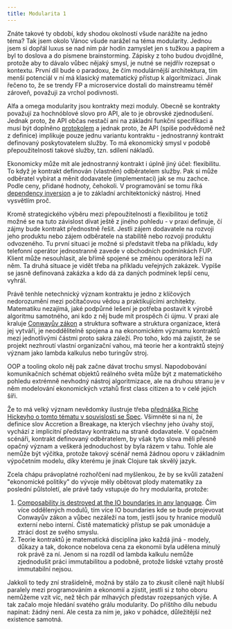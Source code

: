 ```yaml
---
title: Modularita 1
---
```


Znáte takové ty období, kdy shodou okolností všude narážíte na jedno téma?  Tak jsem okolo Vánoc všude narážel na téma modularity. Jednou jsem si dopřál luxus se nad ním pár hodin zamyslet jen s tužkou a papírem a byl to doslova a do písmene brainstorming. Zápisky z toho budou dvojdílné, protože aby to dávalo vůbec nějaký smysl, je nutné se nejdřív rozepsat o kontextu. První díl bude o paradoxu, že čím modulárnější architektura, tím menší potenciál v ní má klasický matematický přístup k algoritmizaci. Jinak řečeno to, že se trendy FP a microservice dostali do mainstreamu téměř zároveň, považuji za vrchol podivnosti.

Alfa a omega modularity jsou kontrakty mezi moduly. Obecně se kontrakty považují za hochnóblové slovo pro API, ale to je obrovské zjednodušení. Jednak proto, že API občas nestačí ani na základní funkční specifikaci a musí být doplněno [protokolem][datalog] a jednak proto, že API (spíše podvědomě než z definice) implikuje pouze jednu variantu kontraktu - jednostranný kontrakt definovaný poskytovatelem služby. To má ekonomický smysl v podobě přepoužitelnosti takové služby, tzn. sdílení nákladů.

Ekonomicky může mít ale jednostranný kontrakt i úplně jiný účel: flexibilitu. To když je kontrakt definován (vlastněn) odběratelem služby. Pak si může odběratel vybírat a měnit dodavatele (implementaci) jak se mu zachce. Podle ceny, přidané hodnoty, čehokoli. V programování se tomu říká [dependency inversion][inversion] a je to základní architektonický nástroj. Hned vysvětlím proč.

Kromě strategického výběru mezi přepoužitelností a flexibilitou je totiž možné se na tuto závislost dívat ještě z jiného pohledu - v praxi definuje, čí zájmy bude kontrakt přednostně řešit. Jestli zájem dodavatele na rozvoji jeho produktu nebo zájem odběratele na stabilitě nebo rozvoji produktu odvozeného. Tu první situaci je možné si představit třeba na příkladu, kdy telefonní operátor jednostranně zavede v obchodních podmínkách FUP. Klient může nesouhlasit, ale břímě spojené se změnou operátora leží na něm. Ta druhá situace je vidět třeba na příkladu veřejných zakázek. Vypíše se jasně definovaná zakázka a kdo dá za daných podmínek lepší cenu, vyhrál.

Právě tenhle netechnický význam kontraktu je jedno z klíčových nedorozumění mezi počítačovou vědou a praktikujícími architekty. Matematiku nezajímá, jaké podpůrné lešení je potřeba postavit k výrobě algoritmu samotného, ani kdo z něj bude mít prospěch či újmu. V praxi ale kraluje [Conwayův zákon][conway] a struktura software a struktura organizace, která jej vytváří, je neoddělitelně spojena a na ekonomickém významu kontraktů mezi jednotlivými částmi proto sakra záleží. Pro toho, kdo má zajistit, že se projekt nezhroutí vlastní organizační vahou, má teorie her a kontraktů stejný význam jako lambda kalkulus nebo turingův stroj.

OOP a tooling okolo něj pak začne dávat trochu smysl. Napodobování komunikačních schémat objektů reálného světa může být z matematického pohledu extrémně nevhodný nástroj algoritmizace, ale na druhou stranu je v něm modelování ekonomických vztahů first class citizen a to v celé jejich šíři.

Že to má velký význam nevědomky ilustruje třeba [přednáška Riche Hickeyho o tomto tématu v souvislosti se Spec][spec]. Všimněte si na ní, že definice slov Accretion a Breakage, na kterých všechny jeho úvahy stojí, vychází z implicitní představy kontraktu na straně dodavatele. V opačném scénáři, kontrakt definovaný odběratelem, by však tyto slova měli přesně opačný význam a veškerá jednoduchost by byla rázem v tahu. Tohle ale nemůže být výčitka, protože takový scénář nemá žádnou oporu v základním výpočetním modelu, díky kterému je jinak Clojure tak skvělý jazyk.

Zcela chápu právoplatné rozhořčení nad myšlenkou, že by se kvůli zatažení "ekonomické politiky" do vývoje měly obětovat plody matematiky za poslední půlstoletí, ale právě tady vstupuje do hry modularita, protože:

1. [Composability is destroyed at the IO boundaries in any language][composability]. Čím více oddělených modulů, tím více IO boundaries kde se bude projevovat Conwayův zákon a vůbec nezáleží na tom, jestli jsou ty hranice modulů externí nebo interní. Čistě matematický přístup se pak umonáduje a ztrácí dost ze svého smyslu.
2. Teorie kontraktů je matematická disciplína jako každá jiná - modely, důkazy a tak, dokonce nobelova cena za ekonomii byla udělena minulý rok právě za ní. Jenom si na rozdíl od lambda kalkulu nemůže zjednodušit práci immutabilitou a podobně, protože lidské vztahy prostě immutabilní nejsou.

Jakkoli to tedy zní strašidelně, možná by stálo za to zkusit cíleně najít hlubší paralely mezi programováním a ekonomií a zjistit, jestli si z toho oboru nemůžeme vzít víc, než těch pár mlhavých představ rozepsaných výše. A tak začalo moje hledání svatého grálu modularity. Do příštího dílu nebudu napínat: žádný není. Ale cesta za ním je, jako v pohádce, důležitější než existence samotná.

[inversion]: https://en.wikipedia.org/wiki/Dependency_inversion_principle
[datalog]: https://www.youtube.com/watch?v=R2Aa4PivG0g
[spec]: https://www.youtube.com/watch?v=oyLBGkS5ICk
[conway]: https://en.wikipedia.org/wiki/Conway's_law
[composability]: https://pchiusano.github.io/2017-01-20/why-not-haskell.html
